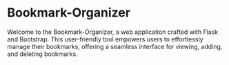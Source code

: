 # Bookmark-Organizer
Welcome to the Bookmark-Organizer, a web application crafted with Flask and Bootstrap. This user-friendly tool empowers users to effortlessly manage their bookmarks, offering a seamless interface for viewing, adding, and deleting bookmarks.

